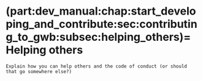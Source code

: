 (part:dev_manual:chap:start_developing_and_contribute:sec:contributing_to_gwb:subsec:helping_others)=
Helping others
==============

```{todo}
Explain how you can help others and the code of conduct (or should that go somewhere else?)
```